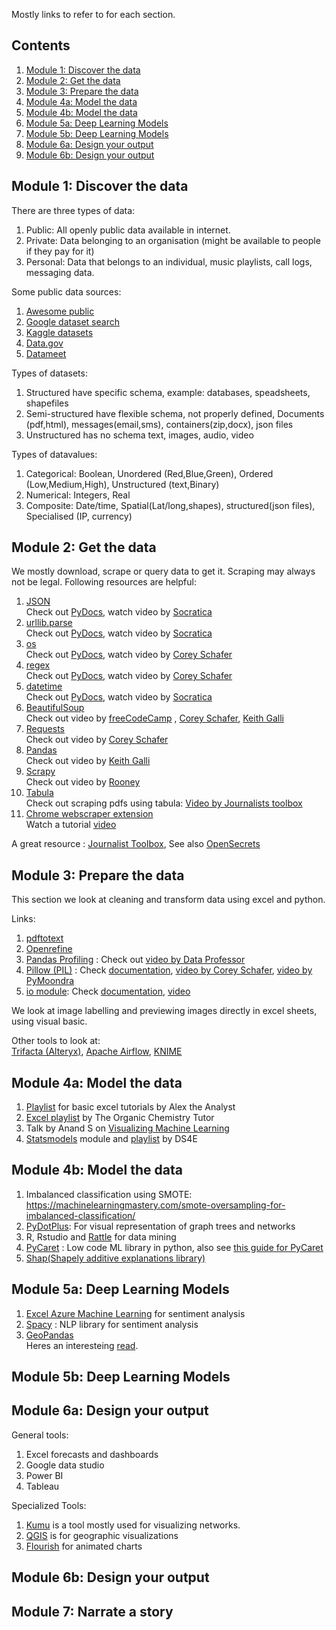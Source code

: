 Mostly links to refer to for each section.

## Contents
1. [Module 1: Discover the data](#module-1-discover-the-data)
2. [Module 2: Get the data](#module-2-get-the-data)
3. [Module 3: Prepare the data](#module-3-prepare-the-data)
4. [Module 4a: Model the data](#module-4a-model-the-data)
5. [Module 4b: Model the data](#module-4b-model-the-data)
6. [Module 5a: Deep Learning Models](#module-5a-deep-learning-models)
7. [Module 5b: Deep Learning Models](#module-5b-deep-learning-models)
8. [Module 6a: Design your output](#module-6a-design-your-output)
9. [Module 6b: Design your output](#module-6b-design-your-output)

## Module 1: Discover the data
There are three types of data: 
1. Public: All openly public data available in internet.
2. Private: Data belonging to an organisation (might be available to people if they pay for it)
3. Personal: Data that belongs to an individual, music playlists, call logs, messaging data.

Some public data sources:
1. [Awesome public](https://github.com/awesomedata/awesome-public-datasets)
2. [Google dataset search](https://datasetsearch.research.google.com/)
3. [Kaggle datasets](https://www.kaggle.com/datasets/)
4. [Data.gov](https://data.govhttps://data.gov.in)
5. [Datameet](https://datameet.org/)

Types of datasets:
1. Structured have specific schema, example: databases, speadsheets, shapefiles
2. Semi-structured have flexible schema, not properly defined, Documents (pdf,html), messages(email,sms), containers(zip,docx), json files
3. Unstructured has no schema text, images, audio, video

Types of datavalues:
1. Categorical: Boolean, Unordered (Red,Blue,Green), Ordered (Low,Medium,High), Unstructured (text,Binary)
2. Numerical: Integers, Real
3. Composite: Date/time, Spatial(Lat/long,shapes), structured(json files), Specialised (IP,
currency)

## Module 2: Get the data
We mostly download, scrape or query data to get it. Scraping may always not be legal.
Following resources are helpful:
1. [JSON](https://pymotw.com/3/json/index.html)  
   Check out [PyDocs](https://docs.python.org/3/library/json.html), watch video by [Socratica](https://www.youtube.com/watch?v=pTT7HMqDnJw)
2. [urllib.parse](https://pymotw.com/3/urllib.parse/index.html)  
   Check out [PyDocs](https://docs.python.org/3/library/urllib.parse.html), watch video by [Socratica](https://www.youtube.com/watch?v=LosIGgon_KM)
3. [os](https://pymotw.com/3/os/index.html)  
   Check out [PyDocs](https://docs.python.org/3/library/os.html), watch video by [Corey Schafer](https://www.youtube.com/watch?v=tJxcKyFMTGo)
4. [regex](https://pymotw.com/3/re/index.html)  
   Check out [PyDocs](https://docs.python.org/3/library/re.html), watch video by [Corey Schafer](https://www.youtube.com/watch?v=K8L6KVGG-7o)
5. [datetime](https://pymotw.com/3/datetime/index.html)  
   Check out [PyDocs](https://docs.python.org/3/library/datetime.html), watch video by [Socratica](https://www.youtube.com/watch?v=RjMbCUpvIgw)
6. [BeautifulSoup](https://beautiful-soup-4.readthedocs.io/en/latest/#quick-start)  
   Check out video by [freeCodeCamp](https://www.youtube.com/watch?v=XVv6mJpFOb0) , [Corey Schafer](https://www.youtube.com/watch?v=ng2o98k983k), [Keith Galli](https://www.youtube.com/watch?v=GjKQ6V_ViQE)
7. [Requests](https://docs.python-requests.org/en/latest/user/quickstart/)  
   Check out video by [Corey Schafer](https://www.youtube.com/watch?v=tb8gHvYlCFs) 
8. [Pandas](https://pandas.pydata.org/pandas-docs/stable/user_guide/10min.html)  
   Check out video by [Keith Galli](https://www.youtube.com/watch?v=vmEHCJofslg)
9. [Scrapy](https://docs.scrapy.org/en/latest/)  
   Check out video by [Rooney](https://youtu.be/s4jtkzHhLzY)
10. [Tabula](https://tabula-py.readthedocs.io/en/latest/tabula.html)  
   Check out scraping pdfs using tabula: [Video by Journalists toolbox](https://www.youtube.com/watch?v=z896oxmp5Qw)
11. [Chrome webscraper extension](https://chrome.google.com/webstore/detail/web-scraper-free-web-scra/jnhgnonknehpejjnehehllkliplmbmhn)  
   Watch a tutorial [video](https://www.youtube.com/watch?v=aClnnoQK9G0)

A great resource : [Journalist Toolbox](https://journaliststoolbox.org/), See also [OpenSecrets](https://www.opensecrets.org/)

## Module 3: Prepare the data
This section we look at cleaning and transform data using excel and python.

Links:
1. [pdftotext](http://www.xpdfreader.com/pdftotext-man.html)
2. [Openrefine](https://openrefine.org/)
3. [Pandas Profiling](https://youtube.com/playlist?list=PL40bSdpQjo1Bvvya3cGxlpwfZ6r7h6seA) : Check out [video by Data Professor](https://youtu.be/Ef169VELt5o)
4. [Pillow (PIL)](https://pypi.org/project/Pillow/) : Check [documentation](https://pillow.readthedocs.io/en/stable/), [video by Corey Schafer](https://youtu.be/6Qs3wObeWwc), [video by PyMoondra](https://youtu.be/dkp4wUhCwR4)
5. [io module](https://pymotw.com/3/io/): Check [documentation](https://docs.python.org/3/library/io.html), [video](https://youtu.be/cIaOisyd7lE)

We look at image labelling and previewing images directly in excel sheets, using visual basic.  

Other tools to look at:  
[Trifacta (Alteryx)](https://www.trifacta.com/), [Apache Airflow](https://airflow.apache.org/docs/apache-airflow/stable/), [KNIME](https://www.knime.com/)


## Module 4a: Model the data
1. [Playlist](https://youtube.com/playlist?list=PLUaB-1hjhk8Hyd5NiPQ9CND82vNodlFF5) for basic excel tutorials by Alex the Analyst  
2. [Excel playlist](https://youtube.com/playlist?list=PL0o_zxa4K1BWYhjLZRtBWRTghtPGQwEfe) by The Organic Chemistry Tutor  
3. Talk by Anand S on [Visualizing Machine Learning](https://youtu.be/sORnCj52COw)
4. [Statsmodels](https://www.statsmodels.org/stable/index.html) module and [playlist](https://youtube.com/playlist?list=PLlbbWgBRF8EePgK40-i7aGU2_ky1yujgL) by DS4E

## Module 4b: Model the data
1. Imbalanced classification using SMOTE: https://machinelearningmastery.com/smote-oversampling-for-imbalanced-classification/
2. [PyDotPlus](https://pypi.org/project/pydotplus/): For visual representation of graph trees and networks
3. R, Rstudio and [Rattle](https://rattle.togaware.com/) for data mining
4. [PyCaret](https://pycaret.org/) : Low code ML library in python, also see [this guide for PyCaret](https://pycaret.gitbook.io/docs/)
5. [Shap(Shapely additive explanations library)](https://shap.readthedocs.io/en/latest/)
 
## Module 5a: Deep Learning Models
1. [Excel Azure Machine Learning](https://appsource.microsoft.com/en-us/product/office/wa104379638?tab=overview) for sentiment analysis
2. [Spacy](https://spacy.io/) : NLP library for sentiment analysis
3. [GeoPandas](https://geopandas.org/en/stable/)  
   Heres an interesteing [read](https://www.learndatasci.com/tutorials/geospatial-data-python-geopandas-shapely/).


## Module 5b: Deep Learning Models

## Module 6a: Design your output
General tools:
1. Excel forecasts and dashboards
2. Google data studio
3. Power BI
4. Tableau
   
Specialized Tools:
1. [Kumu](https://kumu.io/) is a tool mostly used for visualizing networks.
2. [QGIS](https://qgis.org/en/site/) is for geographic visualizations
3. [Flourish](https://flourish.studio/) for animated charts

## Module 6b: Design your output


## Module 7: Narrate a story





